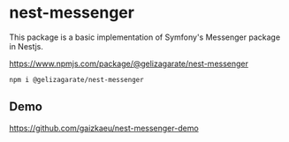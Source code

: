 # nest-messenger

This package is a basic implementation of Symfony's Messenger package in Nestjs.

https://www.npmjs.com/package/@gelizagarate/nest-messenger

`npm i @gelizagarate/nest-messenger`

## Demo
https://github.com/gaizkaeu/nest-messenger-demo
